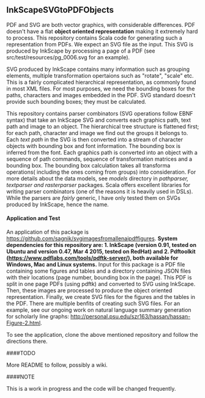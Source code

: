 ## InkScapeSVGtoPDFObjects

PDF and SVG are both vector graphics, with considerable differences. PDF doesn't have a flat **object oriented representation** making it extremely hard to process. This repository contains Scala code for generating such a representation from PDFs. We expect an SVG file as the input. This SVG is produced by InkScape by processing a page of a PDF (see src/test/resources/pg_0006.svg for an example). 

SVG produced by InkScape contains many information such as grouping elements, multiple transformation opertaions such as "rotate", "scale" etc. This is a fairly complicated hierarchical representation, as commonly found in most XML files. For most purposes, we need the bounding boxes for the paths, characters and images embedded in the PDF. SVG standard doesn't provide such bounding boxes; they must be calculated.

This repository contains parser combinators (SVG operations follow EBNF syntax) that take an InkScape SVG and converts each graphics path, text path and image to an object. The hierarchical tree structure is flattened first; for each path, character and image we find out the groups it belongs to. Each _text path_ in the SVG is then converted into a stream of character objects with bounding box and font information. The bounding box is inferred from the font. Each graphics path is converted into an object with a sequence of path commands, sequence of transformation matrices and a bounding box. The bounding box calculation takes all transforma operations( including the ones coming from groups) into consideration. For more details about the data models, see _models_ directory in _pathparser, textparser and rasterparser_ packages. Scala offers excellent libraries for writing parser combinators (one of the reasons it is heavily used in DSLs). While the parsers are _fairly_ generic, I have only tested them on SVGs produced by InkScape, hence the name. 


#### Application and Test

An application of this package is https://github.com/sagnik/svgimagesfromallenaipdffigures. **System dependencies for this repository are: 1. InkScape (version 0.91, tested on Ubuntu and version 0.47, Mar 4 2015, tested on RedHat) and 2. Pdftoolkit (https://www.pdflabs.com/tools/pdftk-server/), both available for Windows, Mac and Linux systems.** Input for this package is a PDF file containing some figures and tables and a directory containing JSON files with their locations (page number, bounding box in the page). This PDF is split in one page PDFs (using pdftk) and converted to SVG using InkScape. Then, these images are processed  to produce the object oriented representation. Finally, we create SVG files for the figures and the tables in the PDF. There are multiple benfits of creating such SVG files. For an example, see our ongoing work on natural language summary generation for scholarly line graphs: http://personal.psu.edu/szr163/hassan/hassan-Figure-2.html.  

To see the application, clone the above mentioned repository and follow the directions there.

####TODO 

More README to follow, possibly a wiki.
                  
####NOTE

This is a work in progress and the code will be changed frequently.

    
